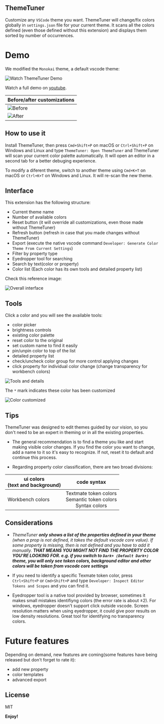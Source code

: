 ## ThemeTuner

Customize any `VSCode` theme you want. ThemeTuner will change/fix colors globally in `settings.json` file for your current theme. It scans all the colors defined (even those defined without this extension) and displays them sorted by number of occurrences.

# Demo

We modified the `Monokai` theme, a default vscode theme:

![Watch ThemeTuner Demo](https://github.com/soyreneon/Theme-editor/raw/main/media/demo.gif)

Watch a full demo on [youtube](https://www.youtube.com/watch?v=6rxlV-PZwBo).

| Before/after customizations                                                        |
| ---------------------------------------------------------------------------------- |
| ![Before](https://github.com/soyreneon/Theme-editor/raw/main/media/img-before.png) |
| ![After](https://github.com/soyreneon/Theme-editor/raw/main/media/img-after.png)   |

## How to use it

Install ThemeTuner, then press `Cmd+Shift+P` on macOS or `Ctrl+Shift+P` on Windows and Linux and type `ThemeTuner: Open ThemeTuner` and ThemeTuner will scan your current color palette automatically. It will open an editor in a second tab for a better debuging experience.

To modify a diferent theme, switch to another theme using `Cmd+K+T` on macOS or `Ctrl+K+T` on Windows and Linux. It will re-scan the new theme.

## Interface

This extension has the following structure:

- Current theme name
- Number of available colors
- Reset button (it will override all customizations, even those made without ThemeTuner)
- Refresh button (refresh in case that you made changes without ThemeTuner)
- Export (execute the native vscode command `Developer: Generate Color Theme From Current Settings`)
- Filter by property type
- Eyedropper tool for searching
- Search by text(color or property)
- Color list (Each color has its own tools and detailed property list)

Check this reference image:

![Overall interface](https://github.com/soyreneon/Theme-editor/raw/main/media/img_interface.png)

## Tools

Click a color and you will see the available tools:

- color picker
- brightness controls
- existing color palette
- reset color to the original
- set custom name to find it easily
- pin/unpin color to top of the list
- detailed property list
- check/uncheck color group for more control applying changes
- click property for individual color change (change transparency for workbench colors)

![Tools and details](https://github.com/soyreneon/Theme-editor/raw/main/media/img-colorcontent.png)

The `*` mark indicates these color has been customized

![Color customized](https://github.com/soyreneon/Theme-editor/raw/main/media/img-customized.png)

## Tips

ThemeTuner was designed to edit themes guided by our vision, so you don't need to be an expert in theming or in all the existing properties.

- The general recommendation is to find a theme you like and start making visible color changes. If you find the color you want to change, add a name to it so it's easy to recognize. If not, reset it to default and continue this process.

- Regarding property color classification, there are two broad divisions:

| ui colors</br>(text and background) |                                 code syntax                                 |
| ----------------------------------- | :-------------------------------------------------------------------------: |
| Workbench colors                    | Textmate token colors </br> Semantic token colors </br> Syntax colors </br> |

## Considerations

- _ThemeTuner **only shows a list of the properties defined in your theme** (when a prop is not defined, it takes the default vscode core value). If some property is missing, then is not defined and you have to add it manually. **THAT MEANS YOU MIGHT NOT FIND THE PROPERTY COLOR YOU'RE LOOKING FOR. e.g. if you switch to `Dark+ (Default Dark+)` theme, you will only see token colors, background editor and other colors will be taken from vscode core settings**_

- If you need to identify a specific Texmate token color, press `Ctrl+Shift+P` or `Cmd+Shift+P` and type `Developer: Inspect Editor Tokens and Scopes` and you can find it.

- Eyedropper tool is a native tool provided by browser, sometimes it makes small mistakes identifiyng colors (the error rate is about &plusmn;2). For windows, eyedropper doesn't support click outside vscode. Screen resolution matters when using eyedropper, it could give poor results on low density resolutions. Great tool for identifying no transparency colors.

# Future features

Depending on demand, new features are coming(some features have being released but don't forget to rate it):

- add new property
- color templates
- advanced export

## License

MIT

**Enjoy!**
